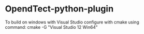 # OpendTect-python-plugin

To build on windows with Visual Studio configure with cmake using command: cmake -G "Visual Studio 12 Win64" <root dir>